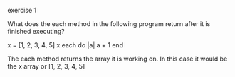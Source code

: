 exercise 1

What does the each method in the following program return after it is finished executing?

x = [1, 2, 3, 4, 5]
x.each do |a|
  a + 1
end

The each method returns the array it is working on. In this case it would be the x array or [1, 2, 3, 4, 5]